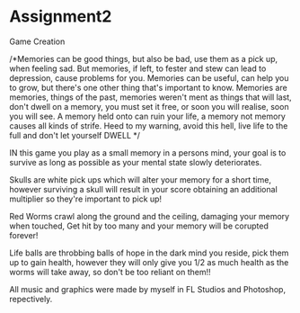 # Assignment2
Game Creation

/*Memories can be good things, but also be bad, use them as a pick up, when feeling sad. But memories, if left, to fester and stew can lead to depression, 
 cause problems for you. Memories can be useful, can help you to grow, but there's one other thing that's important to know. Memories are memories, things
 of the past, memories weren't ment as things that will last, don't dwell on a memory, you must set it free, or soon you will realise, soon you will see.
 A memory held onto can ruin your life, a memory not memory causes all kinds of strife. Heed to my warning, avoid this hell, 
 live life to the full and don't let yourself DWELL */
 
 IN this game you play as a small memory in a persons mind, your goal is to survive as long as possible as your mental state slowly deteriorates.
 
 Skulls are white pick ups which will alter your memory for a short time, however surviving a skull will result in your score obtaining an additional multiplier so they're important to pick up!
 
 Red Worms crawl along the ground and the ceiling, damaging your memory when touched, Get hit by too many and your memory will be corupted forever!
 
 Life balls are throbbing balls of hope in the dark mind you reside, pick them up to gain health, however they will only give you 1/2 as much health as the worms will take away, so don't be too reliant on them!!
 
 All music and graphics were made by myself in FL Studios and Photoshop, repectively.
